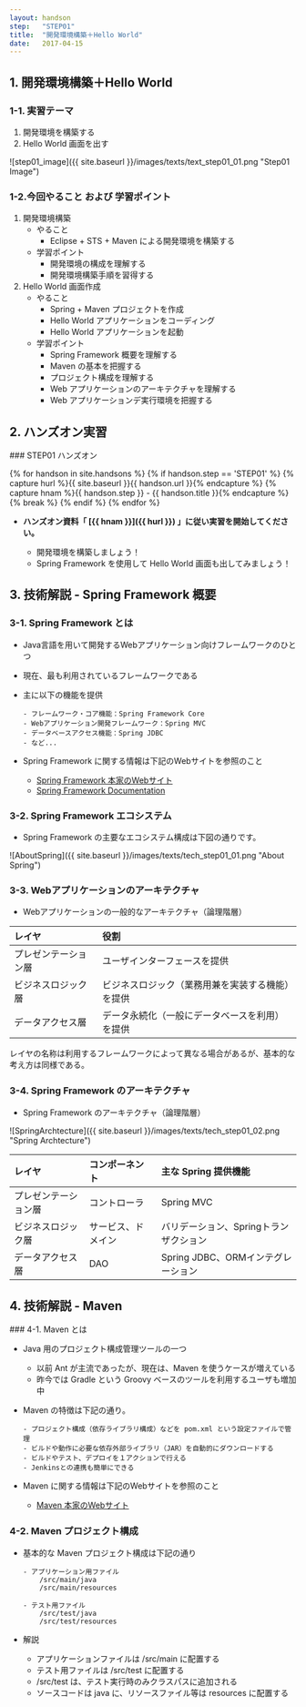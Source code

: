 ```yaml
---
layout: handson
step:   "STEP01"
title:  "開発環境構築＋Hello World"
date:   2017-04-15
---
```


<h2 class="handson">1. 開発環境構築＋Hello World</h2>

### 1-1. 実習テーマ

1. 開発環境を構築する
2. Hello World 画面を出す

![step01_image]({{ site.baseurl }}/images/texts/text_step01_01.png "Step01 Image")

### 1-2.今回やること および 学習ポイント

1. 開発環境構築 
    - やること
        - Eclipse +  STS + Maven による開発環境を構築する
    - 学習ポイント
        - 開発環境の構成を理解する
        - 開発環境構築手順を習得する
2. Hello World 画面作成
    - やること
        - Spring + Maven プロジェクトを作成
        - Hello World アプリケーションをコーディング
        - Hello World アプリケーションを起動
    - 学習ポイント
        - Spring Framework 概要を理解する
        - Maven の基本を把握する
        - プロジェクト構成を理解する
        - Web アプリケーションのアーキテクチャを理解する
        - Web アプリケーションデ実行環境を把握する

<h2 class="handson">2. ハンズオン実習</h2>
### STEP01 ハンズオン

{% for handson in site.handsons %}
  {% if handson.step == 'STEP01' %}
    {% capture hurl %}{{ site.baseurl }}{{ handson.url }}{% endcapture %}
    {% capture hnam %}{{ handson.step }} - {{ handson.title }}{% endcapture %}
    {% break %}
  {% endif %}
{% endfor %}

- **ハンズオン資料「 [{{ hnam }}]({{ hurl }}) 」に従い実習を開始してください。**

    - 開発環境を構築しましょう！  
    - Spring Framework を使用して Hello World 画面も出してみましょう！

<h2 class="handson">3. 技術解説 - Spring Framework 概要</h2>

### 3-1. Spring Framework とは

- Java言語を用いて開発するWebアプリケーション向けフレームワークのひとつ
- 現在、最も利用されているフレームワークである
- 主に以下の機能を提供

  ```
  - フレームワーク・コア機能：Spring Framework Core
  - Webアプリケーション開発フレームワーク：Spring MVC
  - データベースアクセス機能：Spring JDBC
  - など...
  ```

- Spring Framework に関する情報は下記のWebサイトを参照のこと
    - [Spring Framework 本家のWebサイト][springfw]
    - [Spring Framework Documentation][springdoc]

[springfw]: https://spring.io/ "spring framework"
[springdoc]: https://spring.io/docs/ "spring docs"

### 3-2. Spring Framework エコシステム

- Spring Framework の主要なエコシステム構成は下図の通りです。

![AboutSpring]({{ site.baseurl }}/images/texts/tech_step01_01.png "About Spring")

### 3-3. Webアプリケーションのアーキテクチャ

- Webアプリケーションの一般的なアーキテクチャ（論理階層）

| レイヤ | 役割 |
|:--|:--|
| プレゼンテーション層 | ユーザインターフェースを提供 |
| ビジネスロジック層 | ビジネスロジック（業務用兼を実装する機能）を提供 | 
| データアクセス層 | データ永続化（一般にデータベースを利用）を提供 | 

レイヤの名称は利用するフレームワークによって異なる場合があるが、基本的な考え方は同様である。

### 3-4. Spring Framework のアーキテクチャ

- Spring Framework のアーキテクチャ（論理階層）

![SpringArchtecture]({{ site.baseurl }}/images/texts/tech_step01_02.png "Spring Archtecture")

| レイヤ | コンポーネント | 主な Spring 提供機能 |
|:--|:--|:--|
| プレゼンテーション層 | コントローラ | Spring MVC |
| ビジネスロジック層 | サービス、ドメイン | バリデーション、Springトランザクション |
| データアクセス層 | DAO | Spring JDBC、ORMインテグレーション |


<h2 class="handson">4. 技術解説 - Maven</h2>
### 4-1. Maven とは

- Java 用のプロジェクト構成管理ツールの一つ
    - 以前 Ant が主流であったが、現在は、Maven を使うケースが増えている
    - 昨今では Gradle という Groovy ベースのツールを利用するユーザも増加中

- Maven の特徴は下記の通り。

  ```
  - プロジェクト構成（依存ライブラリ構成）などを pom.xml という設定ファイルで管理
  - ビルドや動作に必要な依存外部ライブラリ（JAR）を自動的にダウンロードする
  - ビルドやテスト、デプロイを１アクションで行える
  - Jenkinsとの連携も簡単にできる
  ```

- Maven に関する情報は下記のWebサイトを参照のこと
    - [Maven 本家のWebサイト][maven]

[maven]: https://maven.apache.org/

### 4-2. Maven プロジェクト構成

- 基本的な Maven プロジェクト構成は下記の通り

  ```
  - アプリケーション用ファイル
      /src/main/java
      /src/main/resources

  - テスト用ファイル
      /src/test/java
      /src/test/resources
  ```

- 解説
    - アプリケーションファイルは /src/main に配置する
    - テスト用ファイルは /src/test に配置する
    - /src/test は、テスト実行時のみクラスパスに追加される
    - ソースコードは  java に、リソースファイル等は resources に配置する
